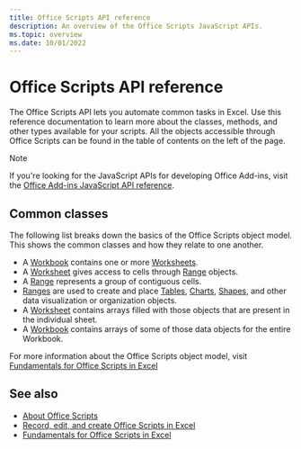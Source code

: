 ```yaml
---
title: Office Scripts API reference 
description: An overview of the Office Scripts JavaScript APIs.
ms.topic: overview
ms.date: 10/01/2022
---
```


# Office Scripts API reference

The Office Scripts API lets you automate common tasks in Excel. Use this reference documentation to learn more about the classes, methods, and other types available for your scripts. All the objects accessible through Office Scripts can be found in the table of contents on the left of the page.

> [!NOTE]
> If you're looking for the JavaScript APIs for developing Office Add-ins, visit the [Office Add-ins JavaScript API reference](/javascript/api/overview?view=excel-js-preview&preserve-view=true).

## Common classes

The following list breaks down the basics of the Office Scripts object model. This shows the common classes and how they relate to one another.

- A [Workbook](/javascript/api/office-scripts/excelscript/excelscript.workbook) contains one or more [Worksheets](/javascript/api/office-scripts/excelscript/excelscript.worksheet).
- A [Worksheet](/javascript/api/office-scripts/excelscript/excelscript.worksheet) gives access to cells through [Range](/javascript/api/office-scripts/excelscript/excelscript.range) objects.
- A [Range](/javascript/api/office-scripts/excelscript/excelscript.range) represents a group of contiguous cells.
- [Ranges](/javascript/api/office-scripts/excelscript/excelscript.range) are used to create and place [Tables](/javascript/api/office-scripts/excelscript/excelscript.table), [Charts](/javascript/api/office-scripts/excelscript/excelscript.chart), [Shapes](/javascript/api/office-scripts/excelscript/excelscript.shape), and other data visualization or organization objects.
- A [Worksheet](/javascript/api/office-scripts/excelscript/excelscript.worksheet) contains arrays filled with those objects that are present in the individual sheet.
- A [Workbook](/javascript/api/office-scripts/excelscript/excelscript.workbook) contains arrays of some of those data objects for the entire Workbook.

For more information about the Office Scripts object model, visit [Fundamentals for Office Scripts in Excel](/office/dev/scripts/develop/scripting-fundamentals)

## See also

- [About Office Scripts](/office/dev/scripts/overview/excel)
- [Record, edit, and create Office Scripts in Excel](/office/dev/scripts/tutorials/excel-tutorial)
- [Fundamentals for Office Scripts in Excel](/office/dev/scripts/develop/scripting-fundamentals)
